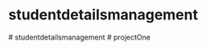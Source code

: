# studentdetailsmanagement
#   s t u d e n t d e t a i l s m a n a g e m e n t  
 #   p r o j e c t O n e  
 